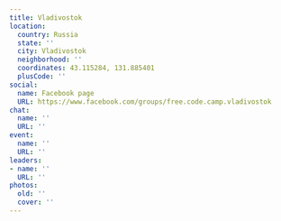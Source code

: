 ```yaml
---
title: Vladivostok
location:
  country: Russia
  state: ''
  city: Vladivostok
  neighborhood: ''
  coordinates: 43.115284, 131.885401
  plusCode: ''
social:
  name: Facebook page
  URL: https://www.facebook.com/groups/free.code.camp.vladivostok
chat:
  name: ''
  URL: ''
event:
  name: ''
  URL: ''
leaders:
- name: ''
  URL: ''
photos:
  old: ''
  cover: ''
---
```

